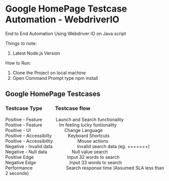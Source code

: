 # Google HomePage Testcase Automation - WebdriverIO
End to End Automation Using Webdriver IO on Java script

Things to note:
1. Latest Node.js Version

How to Run:
1. Clone the Project on local machine
2. Open Command Prompt type npm install

## Google HomePage Testcases
### Testcase Type   	             &emsp;&emsp;  Testcase flow
Positive - Feature	             &nbsp;&nbsp;&nbsp;&nbsp;&nbsp;&nbsp;&nbsp;&nbsp;&nbsp; Launch and Search functionality \
Positive - Feature   	           &nbsp;&nbsp;&nbsp;&nbsp;&nbsp;&nbsp;&nbsp;&nbsp;&emsp;    Im feeling lucky funtionality  \
Positive - UI	                   &emsp;&emsp;&emsp;&emsp;&emsp;&emsp;&emsp;   Change Language \
Positive - Accessibilty	         &nbsp;&nbsp;&nbsp;&nbsp;&nbsp;&nbsp;&nbsp;&nbsp;&nbsp;&nbsp;&nbsp;  Keyboard Shortcuts \
Positive - Accessibility	       &emsp;&emsp;&emsp;&emsp;&emsp; Mouse actions \
Negative - Invalid data          &emsp;&emsp;&emsp;&emsp;&emsp; Invalid search data (eg. +++++++) \
Negative - Null data             &emsp;&emsp;&emsp;&emsp;&emsp; Null value search \
Positive Edge	                   &emsp;&emsp;&emsp;&emsp;&emsp;&emsp;&emsp;    Input 32 words to search \
Negative Edge	                   &emsp;&emsp;&emsp;&emsp;&emsp;&emsp;&emsp;    Input 33 words to search  \
Performance	                    &emsp;&emsp;&emsp;&emsp;&emsp;&emsp;&emsp;     Search response time (Assumed SLA less than 2 seconds) 



